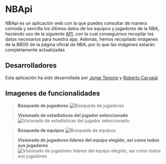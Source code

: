 # NBApi

NBApi es un aplicación web con la que puedes consultar de manera cómoda y sencilla los últimos datos de los equipos y jugadores de la NBA, haciendo uso de la siguiente [API](https://github.com/kshvmdn/nba.js/blob/master/docs/api/DATA.md), con la cual conseguimos recopilar los datos necesarios para nuestra app.
Además, hemos recopilado imágenes de la BBDD de la página oficial de NBA, por lo que las imágenes estarán completamente actualizadas
## Desarrolladores
Esta aplicación ha sido desarrollada por [Jorge Tenorio](https://github.com/JorgeTenorio96) y [Roberto Carvajal](https://github.com/TrayZNix)
## Imagenes de funcionalidades

> **Búsqueda de jugadores**
![Búsqueda de jugadores](https://imagizer.imageshack.com/img922/6803/K21Wfb.png)

> **Visionado de estadísticas del jugador seleccionado**
![Visionado de estadísticas del jugador seleccionado](https://imagizer.imageshack.com/img923/8215/W8uZIL.png)

> **Búsqueda de equipos**
![Búsqueda de equipos](https://imagizer.imageshack.com/img924/9971/fn1Bbl.png)

> **Visionado de jugadores lideres del equipo elegido, así como todos sus jugadores**![Visionado de jugadores lideres del equipo elegido, así como todos sus jugadores](https://imagizer.imageshack.com/img923/7365/8JIRXQ.png)
